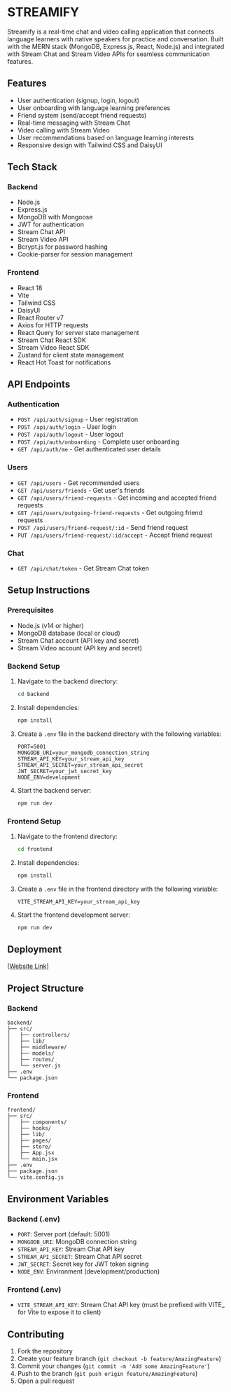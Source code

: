 # STREAMIFY

Streamify is a real-time chat and video calling application that connects language learners with native speakers for practice and conversation. Built with the MERN stack (MongoDB, Express.js, React, Node.js) and integrated with Stream Chat and Stream Video APIs for seamless communication features.

## Features

- User authentication (signup, login, logout)
- User onboarding with language learning preferences
- Friend system (send/accept friend requests)
- Real-time messaging with Stream Chat
- Video calling with Stream Video
- User recommendations based on language learning interests
- Responsive design with Tailwind CSS and DaisyUI

## Tech Stack

### Backend
- Node.js
- Express.js
- MongoDB with Mongoose
- JWT for authentication
- Stream Chat API
- Stream Video API
- Bcrypt.js for password hashing
- Cookie-parser for session management

### Frontend
- React 18
- Vite
- Tailwind CSS
- DaisyUI
- React Router v7
- Axios for HTTP requests
- React Query for server state management
- Stream Chat React SDK
- Stream Video React SDK
- Zustand for client state management
- React Hot Toast for notifications

## API Endpoints

### Authentication
- `POST /api/auth/signup` - User registration
- `POST /api/auth/login` - User login
- `POST /api/auth/logout` - User logout
- `POST /api/auth/onboarding` - Complete user onboarding
- `GET /api/auth/me` - Get authenticated user details

### Users
- `GET /api/users` - Get recommended users
- `GET /api/users/friends` - Get user's friends
- `GET /api/users/friend-requests` - Get incoming and accepted friend requests
- `GET /api/users/outgoing-friend-requests` - Get outgoing friend requests
- `POST /api/users/friend-request/:id` - Send friend request
- `PUT /api/users/friend-request/:id/accept` - Accept friend request

### Chat
- `GET /api/chat/token` - Get Stream Chat token

## Setup Instructions

### Prerequisites
- Node.js (v14 or higher)
- MongoDB database (local or cloud)
- Stream Chat account (API key and secret)
- Stream Video account (API key and secret)

### Backend Setup

1. Navigate to the backend directory:
   ```bash
   cd backend
   ```

2. Install dependencies:
   ```bash
   npm install
   ```

3. Create a `.env` file in the backend directory with the following variables:
   ```
   PORT=5001
   MONGODB_URI=your_mongodb_connection_string
   STREAM_API_KEY=your_stream_api_key
   STREAM_API_SECRET=your_stream_api_secret
   JWT_SECRET=your_jwt_secret_key
   NODE_ENV=development
   ```

4. Start the backend server:
   ```bash
   npm run dev
   ```

### Frontend Setup

1. Navigate to the frontend directory:
   ```bash
   cd frontend
   ```

2. Install dependencies:
   ```bash
   npm install
   ```

3. Create a `.env` file in the frontend directory with the following variable:
   ```
   VITE_STREAM_API_KEY=your_stream_api_key
   ```

4. Start the frontend development server:
   ```bash
   npm run dev
   ```

## Deployment

[[Website Link](https://streamify-vsk2.onrender.com/login)]

## Project Structure

### Backend
```
backend/
├── src/
│   ├── controllers/
│   ├── lib/
│   ├── middleware/
│   ├── models/
│   ├── routes/
│   └── server.js
├── .env
└── package.json
```

### Frontend
```
frontend/
├── src/
│   ├── components/
│   ├── hooks/
│   ├── lib/
│   ├── pages/
│   ├── store/
│   ├── App.jsx
│   └── main.jsx
├── .env
├── package.json
└── vite.config.js
```

## Environment Variables

### Backend (.env)
- `PORT`: Server port (default: 5001)
- `MONGODB_URI`: MongoDB connection string
- `STREAM_API_KEY`: Stream Chat API key
- `STREAM_API_SECRET`: Stream Chat API secret
- `JWT_SECRET`: Secret key for JWT token signing
- `NODE_ENV`: Environment (development/production)

### Frontend (.env)
- `VITE_STREAM_API_KEY`: Stream Chat API key (must be prefixed with VITE_ for Vite to expose it to client)

## Contributing

1. Fork the repository
2. Create your feature branch (`git checkout -b feature/AmazingFeature`)
3. Commit your changes (`git commit -m 'Add some AmazingFeature'`)
4. Push to the branch (`git push origin feature/AmazingFeature`)
5. Open a pull request


